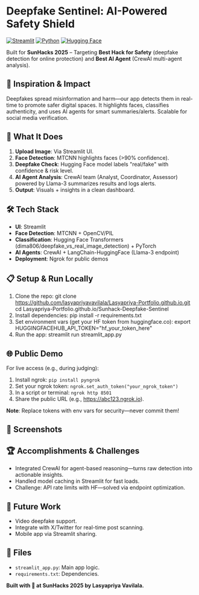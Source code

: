 # Deepfake Sentinel: AI-Powered Safety Shield

[![Streamlit](https://img.shields.io/badge/Streamlit-FF6B35?style=for-the-badge&logo=streamlit)](https://streamlit.io/) [![Python](https://img.shields.io/badge/Python-3776AB?style=for-the-badge&logo=python&logoColor=white)](https://python.org/) [![Hugging Face](https://img.shields.io/badge/Hugging%20Face-FF4B4B?style=for-the-badge&logo=huggingface)](https://huggingface.co/)

Built for **SunHacks 2025** – Targeting **Best Hack for Safety** (deepfake detection for online protection) and **Best AI Agent** (CrewAI multi-agent analysis).

## 🎯 Inspiration & Impact
Deepfakes spread misinformation and harm—our app detects them in real-time to promote safer digital spaces. It highlights faces, classifies authenticity, and uses AI agents for smart summaries/alerts. Scalable for social media verification.

## 🚀 What It Does
1. **Upload Image**: Via Streamlit UI.
2. **Face Detection**: MTCNN highlights faces (>90% confidence).
3. **Deepfake Check**: Hugging Face model labels "real/fake" with confidence & risk level.
4. **AI Agent Analysis**: CrewAI team (Analyst, Coordinator, Assessor) powered by Llama-3 summarizes results and logs alerts.
5. **Output**: Visuals + insights in a clean dashboard.

## 🛠 Tech Stack
- **UI**: Streamlit
- **Face Detection**: MTCNN + OpenCV/PIL
- **Classification**: Hugging Face Transformers (dima806/deepfake_vs_real_image_detection) + PyTorch
- **AI Agents**: CrewAI + LangChain-HuggingFace (Llama-3 endpoint)
- **Deployment**: Ngrok for public demos

## 📋 Setup & Run Locally
1. Clone the repo:
git clone https://github.com/lasyapriyavavilala/Lasyapriya-Portfolio.github.io.git
cd Lasyapriya-Portfolio.github.io/Sunhack-Deepfake-Sentinel
2. Install dependencies:
pip install -r requirements.txt
3. Set environment vars (get your HF token from huggingface.co):
export HUGGINGFACEHUB_API_TOKEN="hf_your_token_here"
4. Run the app:
streamlit run streamlit_app.py

## 🌐 Public Demo
For live access (e.g., during judging):
1. Install ngrok: `pip install pyngrok`
2. Set your ngrok token: `ngrok.set_auth_token("your_ngrok_token")`
3. In a script or terminal: `ngrok http 8501`
4. Share the public URL (e.g., https://abc123.ngrok.io).

**Note**: Replace tokens with env vars for security—never commit them!

## 📸 Screenshots


## 🏆 Accomplishments & Challenges
- Integrated CrewAI for agent-based reasoning—turns raw detection into actionable insights.
- Handled model caching in Streamlit for fast loads.
- Challenge: API rate limits with HF—solved via endpoint optimization.

## 🔮 Future Work
- Video deepfake support.
- Integrate with X/Twitter for real-time post scanning.
- Mobile app via Streamlit sharing.

## 📂 Files
- `streamlit_app.py`: Main app logic.
- `requirements.txt`: Dependencies.

**Built with 💪 at SunHacks 2025 by Lasyapriya Vavilala.**
